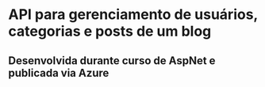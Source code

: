 <h1>API para gerenciamento de usuários, categorias e posts de um blog</h1> 
<h2>Desenvolvida durante curso de AspNet e publicada via Azure</h2>


